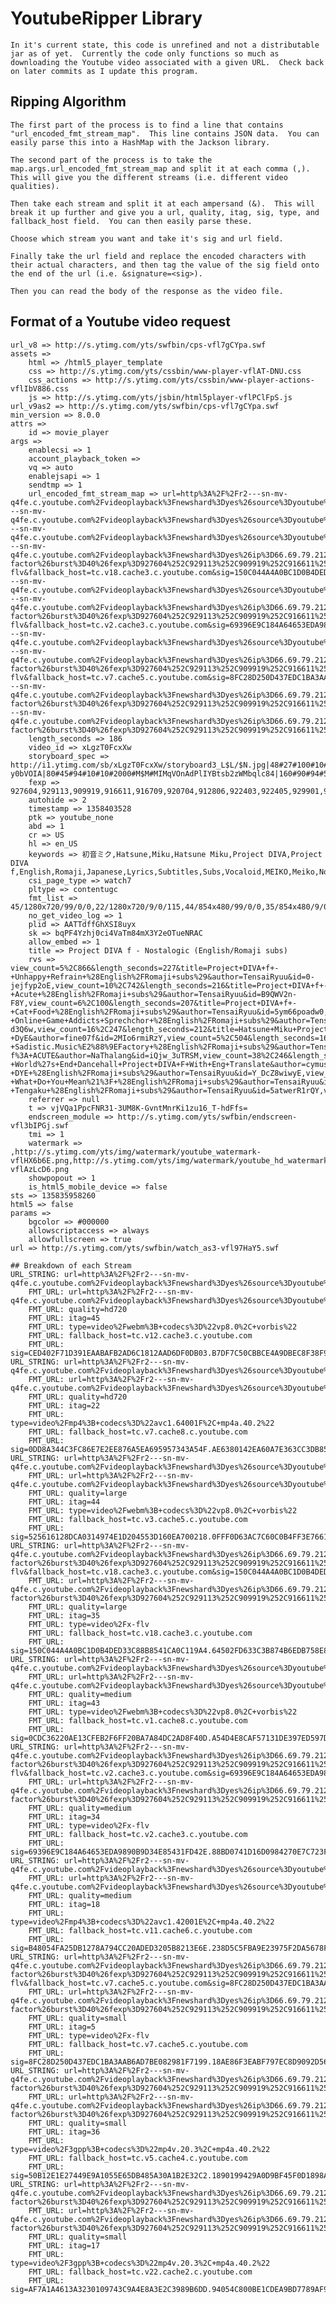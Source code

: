 # YoutubeRipper Library

	In it's current state, this code is unrefined and not a distributable jar as of yet.  Currently the code only functions so much as downloading the Youtube video associated with a given URL.  Check back on later commits as I update this program.


## Ripping Algorithm

	The first part of the process is to find a line that contains "url_encoded_fmt_stream_map".  This line contains JSON data.  You can easily parse this into a HashMap with the Jackson library.

	The second part of the process is to take the map.args.url_encoded_fmt_stream_map and split it at each comma (,).  This will give you the different streams (i.e. different video qualities).

	Then take each stream and split it at each ampersand (&).  This will break it up further and give you a url, quality, itag, sig, type, and fallback_host field.  You can then easily parse these.

	Choose which stream you want and take it's sig and url field.

	Finally take the url field and replace the encoded characters with their actual characters, and then tag the value of the sig field onto the end of the url (i.e. &signature=<sig>).

	Then you can read the body of the response as the video file.

## Format of a Youtube video request

	url_v8 => http://s.ytimg.com/yts/swfbin/cps-vfl7gCYpa.swf
	assets => 
		html => /html5_player_template
		css => http://s.ytimg.com/yts/cssbin/www-player-vflAT-DNU.css
		css_actions => http://s.ytimg.com/yts/cssbin/www-player-actions-vflIbV886.css
		js => http://s.ytimg.com/yts/jsbin/html5player-vflPClFpS.js
	url_v9as2 => http://s.ytimg.com/yts/swfbin/cps-vfl7gCYpa.swf
	min_version => 8.0.0
	attrs => 
		id => movie_player
	args => 
		enablecsi => 1
		account_playback_token => 
		vq => auto
		enablejsapi => 1
		sendtmp => 1
		url_encoded_fmt_stream_map => url=http%3A%2F%2Fr2---sn-mv-q4fe.c.youtube.com%2Fvideoplayback%3Fnewshard%3Dyes%26source%3Dyoutube%26sver%3D3%26expire%3D1358428535%26mv%3Dm%26mt%3D1358403493%26ms%3Dau%26ratebypass%3Dyes%26ipbits%3D8%26itag%3D45%26upn%3DFnjsZA5vtsE%26fexp%3D927604%252C929113%252C909919%252C916611%252C916709%252C920704%252C912806%252C922403%252C922405%252C929901%252C913605%252C925710%252C929104%252C929110%252C929114%252C908493%252C920201%252C913302%252C919009%252C911116%252C910221%252C901451%26cp%3DU0hUTVRNVl9IT0NONF9MR1pGOnlqWllkMl85Y2oz%26sparams%3Dcp%252Cid%252Cip%252Cipbits%252Citag%252Cratebypass%252Csource%252Cupn%252Cexpire%26id%3Dc4b8334f415cc57c%26ip%3D66.69.79.212%26key%3Dyt1&quality=hd720&itag=45&type=video%2Fwebm%3B+codecs%3D%22vp8.0%2C+vorbis%22&fallback_host=tc.v12.cache3.c.youtube.com&sig=CED402F71D391EAABAFB2AD6C1812AAD6DF0DB03.B7DF7C50CBBCE4A9DBEC8F38F9D647FCE0072A5E,url=http%3A%2F%2Fr2---sn-mv-q4fe.c.youtube.com%2Fvideoplayback%3Fnewshard%3Dyes%26source%3Dyoutube%26sver%3D3%26expire%3D1358428535%26mv%3Dm%26mt%3D1358403493%26ms%3Dau%26ratebypass%3Dyes%26ipbits%3D8%26itag%3D22%26upn%3DFnjsZA5vtsE%26fexp%3D927604%252C929113%252C909919%252C916611%252C916709%252C920704%252C912806%252C922403%252C922405%252C929901%252C913605%252C925710%252C929104%252C929110%252C929114%252C908493%252C920201%252C913302%252C919009%252C911116%252C910221%252C901451%26cp%3DU0hUTVRNVl9IT0NONF9MR1pGOnlqWllkMl85Y2oz%26sparams%3Dcp%252Cid%252Cip%252Cipbits%252Citag%252Cratebypass%252Csource%252Cupn%252Cexpire%26id%3Dc4b8334f415cc57c%26ip%3D66.69.79.212%26key%3Dyt1&quality=hd720&itag=22&type=video%2Fmp4%3B+codecs%3D%22avc1.64001F%2C+mp4a.40.2%22&fallback_host=tc.v7.cache8.c.youtube.com&sig=0DD8A344C3FC86E7E2EE876A5EA695957343A54F.AE6380142EA60A7E363CC3DB85491E875F7EFD38,url=http%3A%2F%2Fr2---sn-mv-q4fe.c.youtube.com%2Fvideoplayback%3Fnewshard%3Dyes%26source%3Dyoutube%26sver%3D3%26expire%3D1358428535%26mv%3Dm%26mt%3D1358403493%26ms%3Dau%26ratebypass%3Dyes%26ipbits%3D8%26itag%3D44%26upn%3DFnjsZA5vtsE%26fexp%3D927604%252C929113%252C909919%252C916611%252C916709%252C920704%252C912806%252C922403%252C922405%252C929901%252C913605%252C925710%252C929104%252C929110%252C929114%252C908493%252C920201%252C913302%252C919009%252C911116%252C910221%252C901451%26cp%3DU0hUTVRNVl9IT0NONF9MR1pGOnlqWllkMl85Y2oz%26sparams%3Dcp%252Cid%252Cip%252Cipbits%252Citag%252Cratebypass%252Csource%252Cupn%252Cexpire%26id%3Dc4b8334f415cc57c%26ip%3D66.69.79.212%26key%3Dyt1&quality=large&itag=44&type=video%2Fwebm%3B+codecs%3D%22vp8.0%2C+vorbis%22&fallback_host=tc.v3.cache5.c.youtube.com&sig=525616128DCA0314974E1D204553D160EA700218.0FFF0D63AC7C60C0B4FF3E766167A62FAE3A38A6,url=http%3A%2F%2Fr2---sn-mv-q4fe.c.youtube.com%2Fvideoplayback%3Fnewshard%3Dyes%26ip%3D66.69.79.212%26source%3Dyoutube%26sver%3D3%26expire%3D1358428535%26algorithm%3Dthrottle-factor%26burst%3D40%26fexp%3D927604%252C929113%252C909919%252C916611%252C916709%252C920704%252C912806%252C922403%252C922405%252C929901%252C913605%252C925710%252C929104%252C929110%252C929114%252C908493%252C920201%252C913302%252C919009%252C911116%252C910221%252C901451%26mt%3D1358403493%26ms%3Dau%26factor%3D1.25%26id%3Dc4b8334f415cc57c%26itag%3D35%26cp%3DU0hUTVRNVl9IT0NONF9MR1pGOnlqWllkMl85Y2oz%26mv%3Dm%26sparams%3Dalgorithm%252Cburst%252Ccp%252Cfactor%252Cid%252Cip%252Cipbits%252Citag%252Csource%252Cupn%252Cexpire%26ipbits%3D8%26upn%3DFnjsZA5vtsE%26key%3Dyt1&quality=large&itag=35&type=video%2Fx-flv&fallback_host=tc.v18.cache3.c.youtube.com&sig=150C044A4A0BC1D0B4DED33C88B8541CA0C119A4.64502FD633C3B874B6EDB758E81FB1881877B346,url=http%3A%2F%2Fr2---sn-mv-q4fe.c.youtube.com%2Fvideoplayback%3Fnewshard%3Dyes%26source%3Dyoutube%26sver%3D3%26expire%3D1358428535%26mv%3Dm%26mt%3D1358403493%26ms%3Dau%26ratebypass%3Dyes%26ipbits%3D8%26itag%3D43%26upn%3DFnjsZA5vtsE%26fexp%3D927604%252C929113%252C909919%252C916611%252C916709%252C920704%252C912806%252C922403%252C922405%252C929901%252C913605%252C925710%252C929104%252C929110%252C929114%252C908493%252C920201%252C913302%252C919009%252C911116%252C910221%252C901451%26cp%3DU0hUTVRNVl9IT0NONF9MR1pGOnlqWllkMl85Y2oz%26sparams%3Dcp%252Cid%252Cip%252Cipbits%252Citag%252Cratebypass%252Csource%252Cupn%252Cexpire%26id%3Dc4b8334f415cc57c%26ip%3D66.69.79.212%26key%3Dyt1&quality=medium&itag=43&type=video%2Fwebm%3B+codecs%3D%22vp8.0%2C+vorbis%22&fallback_host=tc.v1.cache8.c.youtube.com&sig=0CDC36220AE13CFEB2F6FF20BA7A84DC2AD8F40D.A54D4E8CAF57131DE397ED597D5B658E08A2B248,url=http%3A%2F%2Fr2---sn-mv-q4fe.c.youtube.com%2Fvideoplayback%3Fnewshard%3Dyes%26ip%3D66.69.79.212%26source%3Dyoutube%26sver%3D3%26expire%3D1358428535%26algorithm%3Dthrottle-factor%26burst%3D40%26fexp%3D927604%252C929113%252C909919%252C916611%252C916709%252C920704%252C912806%252C922403%252C922405%252C929901%252C913605%252C925710%252C929104%252C929110%252C929114%252C908493%252C920201%252C913302%252C919009%252C911116%252C910221%252C901451%26mt%3D1358403493%26ms%3Dau%26factor%3D1.25%26id%3Dc4b8334f415cc57c%26itag%3D34%26cp%3DU0hUTVRNVl9IT0NONF9MR1pGOnlqWllkMl85Y2oz%26mv%3Dm%26sparams%3Dalgorithm%252Cburst%252Ccp%252Cfactor%252Cid%252Cip%252Cipbits%252Citag%252Csource%252Cupn%252Cexpire%26ipbits%3D8%26upn%3DFnjsZA5vtsE%26key%3Dyt1&quality=medium&itag=34&type=video%2Fx-flv&fallback_host=tc.v2.cache3.c.youtube.com&sig=69396E9C184A64653EDA9890B9D34E85431FD42E.88BD0741D16D0984270E7C723F05EEC7C41AE39D,url=http%3A%2F%2Fr2---sn-mv-q4fe.c.youtube.com%2Fvideoplayback%3Fnewshard%3Dyes%26source%3Dyoutube%26sver%3D3%26expire%3D1358428535%26mv%3Dm%26mt%3D1358403493%26ms%3Dau%26ratebypass%3Dyes%26ipbits%3D8%26itag%3D18%26upn%3DFnjsZA5vtsE%26fexp%3D927604%252C929113%252C909919%252C916611%252C916709%252C920704%252C912806%252C922403%252C922405%252C929901%252C913605%252C925710%252C929104%252C929110%252C929114%252C908493%252C920201%252C913302%252C919009%252C911116%252C910221%252C901451%26cp%3DU0hUTVRNVl9IT0NONF9MR1pGOnlqWllkMl85Y2oz%26sparams%3Dcp%252Cid%252Cip%252Cipbits%252Citag%252Cratebypass%252Csource%252Cupn%252Cexpire%26id%3Dc4b8334f415cc57c%26ip%3D66.69.79.212%26key%3Dyt1&quality=medium&itag=18&type=video%2Fmp4%3B+codecs%3D%22avc1.42001E%2C+mp4a.40.2%22&fallback_host=tc.v11.cache6.c.youtube.com&sig=B48054FA25DB1278A794CC20ADED3205B8213E6E.238D5C5FBA9E23975F2DA5678F67500DF0161C51,url=http%3A%2F%2Fr2---sn-mv-q4fe.c.youtube.com%2Fvideoplayback%3Fnewshard%3Dyes%26ip%3D66.69.79.212%26source%3Dyoutube%26sver%3D3%26expire%3D1358428535%26algorithm%3Dthrottle-factor%26burst%3D40%26fexp%3D927604%252C929113%252C909919%252C916611%252C916709%252C920704%252C912806%252C922403%252C922405%252C929901%252C913605%252C925710%252C929104%252C929110%252C929114%252C908493%252C920201%252C913302%252C919009%252C911116%252C910221%252C901451%26mt%3D1358403493%26ms%3Dau%26factor%3D1.25%26id%3Dc4b8334f415cc57c%26itag%3D5%26cp%3DU0hUTVRNVl9IT0NONF9MR1pGOnlqWllkMl85Y2oz%26mv%3Dm%26sparams%3Dalgorithm%252Cburst%252Ccp%252Cfactor%252Cid%252Cip%252Cipbits%252Citag%252Csource%252Cupn%252Cexpire%26ipbits%3D8%26upn%3DFnjsZA5vtsE%26key%3Dyt1&quality=small&itag=5&type=video%2Fx-flv&fallback_host=tc.v7.cache5.c.youtube.com&sig=8FC28D250D437EDC1BA3AAB6AD7BE082981F7199.18AE86F3EABF797EC8D9092D564E331CBC14BBB2,url=http%3A%2F%2Fr2---sn-mv-q4fe.c.youtube.com%2Fvideoplayback%3Fnewshard%3Dyes%26ip%3D66.69.79.212%26source%3Dyoutube%26sver%3D3%26expire%3D1358428535%26algorithm%3Dthrottle-factor%26burst%3D40%26fexp%3D927604%252C929113%252C909919%252C916611%252C916709%252C920704%252C912806%252C922403%252C922405%252C929901%252C913605%252C925710%252C929104%252C929110%252C929114%252C908493%252C920201%252C913302%252C919009%252C911116%252C910221%252C901451%26mt%3D1358403493%26ms%3Dau%26factor%3D1.25%26id%3Dc4b8334f415cc57c%26itag%3D36%26cp%3DU0hUTVRNVl9IT0NONF9MR1pGOnlqWllkMl85Y2oz%26mv%3Dm%26sparams%3Dalgorithm%252Cburst%252Ccp%252Cfactor%252Cid%252Cip%252Cipbits%252Citag%252Csource%252Cupn%252Cexpire%26ipbits%3D8%26upn%3DFnjsZA5vtsE%26key%3Dyt1&quality=small&itag=36&type=video%2F3gpp%3B+codecs%3D%22mp4v.20.3%2C+mp4a.40.2%22&fallback_host=tc.v5.cache4.c.youtube.com&sig=50B12E1E27449E9A1055E65DB485A30A1B2E32C2.1890199429A0D9BF45F0D1898A066D6FC58DA9E7,url=http%3A%2F%2Fr2---sn-mv-q4fe.c.youtube.com%2Fvideoplayback%3Fnewshard%3Dyes%26ip%3D66.69.79.212%26source%3Dyoutube%26sver%3D3%26expire%3D1358428535%26algorithm%3Dthrottle-factor%26burst%3D40%26fexp%3D927604%252C929113%252C909919%252C916611%252C916709%252C920704%252C912806%252C922403%252C922405%252C929901%252C913605%252C925710%252C929104%252C929110%252C929114%252C908493%252C920201%252C913302%252C919009%252C911116%252C910221%252C901451%26mt%3D1358403493%26ms%3Dau%26factor%3D1.25%26id%3Dc4b8334f415cc57c%26itag%3D17%26cp%3DU0hUTVRNVl9IT0NONF9MR1pGOnlqWllkMl85Y2oz%26mv%3Dm%26sparams%3Dalgorithm%252Cburst%252Ccp%252Cfactor%252Cid%252Cip%252Cipbits%252Citag%252Csource%252Cupn%252Cexpire%26ipbits%3D8%26upn%3DFnjsZA5vtsE%26key%3Dyt1&quality=small&itag=17&type=video%2F3gpp%3B+codecs%3D%22mp4v.20.3%2C+mp4a.40.2%22&fallback_host=tc.v22.cache2.c.youtube.com&sig=AF7A1A4613A3230109743C9A4E8A3E2C3989B6DD.94054C800BE1CDEA9BD7789AF984B3F35B44DD02
		length_seconds => 186
		video_id => xLgzT0FcxXw
		storyboard_spec => http://i1.ytimg.com/sb/xLgzT0FcxXw/storyboard3_L$L/$N.jpg|48#27#100#10#10#0#default#q42thN7Lh6r4vUg2XV8-y0bVOIA|80#45#94#10#10#2000#M$M#MIMqVOnAdPlIYBtsb2zWMbqlc84|160#90#94#5#5#2000#M$M#DRp2pgIthxTrJmoK3h3eZHNEeOQ
		fexp => 927604,929113,909919,916611,916709,920704,912806,922403,922405,929901,913605,925710,929104,929110,929114,908493,920201,913302,919009,911116,910221,901451
		autohide => 2
		timestamp => 1358403528
		ptk => youtube_none
		abd => 1
		cr => US
		hl => en_US
		keywords => 初音ミク,Hatsune,Miku,Hatsune Miku,Project DIVA,Project DIVA f,English,Romaji,Japanese,Lyrics,Subtitles,Subs,Vocaloid,MEIKO,Meiko,Nostalogic,yuukiss
		csi_page_type => watch7
		pltype => contentugc
		fmt_list => 45/1280x720/99/0/0,22/1280x720/9/0/115,44/854x480/99/0/0,35/854x480/9/0/115,43/640x360/99/0/0,34/640x360/9/0/115,18/640x360/9/0/115,5/320x240/7/0/0,36/320x240/99/0/0,17/176x144/99/0/0
		no_get_video_log => 1
		plid => AATTdffGhXSI8uyx
		sk => bqPF4Yzhj0ci4VaTm84mX3Y2eOTueNRAC
		allow_embed => 1
		title => Project DIVA f - Nostalogic (English/Romaji subs)
		rvs => view_count=5%2C866&length_seconds=227&title=Project+DIVA+f+-+Unhappy+Refrain+%28English%2FRomaji+subs%29&author=TensaiRyuu&id=0-jejfyp2oE,view_count=10%2C742&length_seconds=216&title=Project+DIVA+f+-+Acute+%28English%2FRomaji+subs%29&author=TensaiRyuu&id=B9QWV2n-F8Y,view_count=6%2C100&length_seconds=207&title=Project+DIVA+f+-+Cat+Food+%28English%2FRomaji+subs%29&author=TensaiRyuu&id=5ym66poadw0,view_count=7%2C468&length_seconds=202&title=Project+DIVA+f+-+Online+Game+Addicts+Sprechchor+%28English%2FRomaji+subs%29&author=TensaiRyuu&id=1t3Mx-d3Q6w,view_count=16%2C247&length_seconds=212&title=Hatsune+Miku+Project+Diva+F+-+DyE&author=fine07f&id=2MIo6rmiRzY,view_count=5%2C504&length_seconds=162&title=Project+DIVA+f+-+Sadistic.Music%E2%88%9EFactory+%28English%2FRomaji+subs%29&author=TensaiRyuu&id=wMYiC6FT6YQ,view_count=28%2C798&length_seconds=217&title=Project+Diva+-f%3A+ACUTE&author=NaThalang&id=iQjw_3uTRSM,view_count=38%2C246&length_seconds=212&title=Hatsune+Miku+%26+Megurine+Luka+-+World%27s+End+Dancehall+Project+DIVA+F+With+Eng+Translate&author=cymusic0102&id=kDD6Vbw9llI,view_count=2%2C000&length_seconds=212&title=Project+DIVA+f+-+DYE+%28English%2FRomaji+subs%29&author=TensaiRyuu&id=Y_DcZ8wiwyE,view_count=2%2C320&length_seconds=186&title=Project+DIVA+f+-+What+Do+You+Mean%21%3F+%28English%2FRomaji+subs%29&author=TensaiRyuu&id=obAiDec2m3k,view_count=3%2C937&length_seconds=217&title=Project+DIVA+f+-+Tengaku+%28English%2FRomaji+subs%29&author=TensaiRyuu&id=5atwerR1rQY,view_count=7%2C198&length_seconds=186&title=%E3%80%90PS+VITA%E3%80%91+%E5%88%9D%E9%9F%B3%E3%83%9F%E3%82%AF++Project+DIVA++%EF%BD%86+++Nostalogic&author=youngpeop007&id=g26haabqlJ4
		referrer => null
		t => vjVQa1PpcFNR31-3UM8K-GvntMnrKi1zu16_T-hdFfs=
		endscreen_module => http://s.ytimg.com/yts/swfbin/endscreen-vfl3bIPGj.swf
		tmi => 1
		watermark => ,http://s.ytimg.com/yts/img/watermark/youtube_watermark-vflHX6b6E.png,http://s.ytimg.com/yts/img/watermark/youtube_hd_watermark-vflAzLcD6.png
		showpopout => 1
		is_html5_mobile_device => false
	sts => 135835958260
	html5 => false
	params => 
		bgcolor => #000000
		allowscriptaccess => always
		allowfullscreen => true
	url => http://s.ytimg.com/yts/swfbin/watch_as3-vfl97HaY5.swf

	## Breakdown of each Stream
	URL_STRING: url=http%3A%2F%2Fr2---sn-mv-q4fe.c.youtube.com%2Fvideoplayback%3Fnewshard%3Dyes%26source%3Dyoutube%26sver%3D3%26expire%3D1358428535%26mv%3Dm%26mt%3D1358403493%26ms%3Dau%26ratebypass%3Dyes%26ipbits%3D8%26itag%3D45%26upn%3DFnjsZA5vtsE%26fexp%3D927604%252C929113%252C909919%252C916611%252C916709%252C920704%252C912806%252C922403%252C922405%252C929901%252C913605%252C925710%252C929104%252C929110%252C929114%252C908493%252C920201%252C913302%252C919009%252C911116%252C910221%252C901451%26cp%3DU0hUTVRNVl9IT0NONF9MR1pGOnlqWllkMl85Y2oz%26sparams%3Dcp%252Cid%252Cip%252Cipbits%252Citag%252Cratebypass%252Csource%252Cupn%252Cexpire%26id%3Dc4b8334f415cc57c%26ip%3D66.69.79.212%26key%3Dyt1&quality=hd720&itag=45&type=video%2Fwebm%3B+codecs%3D%22vp8.0%2C+vorbis%22&fallback_host=tc.v12.cache3.c.youtube.com&sig=CED402F71D391EAABAFB2AD6C1812AAD6DF0DB03.B7DF7C50CBBCE4A9DBEC8F38F9D647FCE0072A5E
		FMT_URL: url=http%3A%2F%2Fr2---sn-mv-q4fe.c.youtube.com%2Fvideoplayback%3Fnewshard%3Dyes%26source%3Dyoutube%26sver%3D3%26expire%3D1358428535%26mv%3Dm%26mt%3D1358403493%26ms%3Dau%26ratebypass%3Dyes%26ipbits%3D8%26itag%3D45%26upn%3DFnjsZA5vtsE%26fexp%3D927604%252C929113%252C909919%252C916611%252C916709%252C920704%252C912806%252C922403%252C922405%252C929901%252C913605%252C925710%252C929104%252C929110%252C929114%252C908493%252C920201%252C913302%252C919009%252C911116%252C910221%252C901451%26cp%3DU0hUTVRNVl9IT0NONF9MR1pGOnlqWllkMl85Y2oz%26sparams%3Dcp%252Cid%252Cip%252Cipbits%252Citag%252Cratebypass%252Csource%252Cupn%252Cexpire%26id%3Dc4b8334f415cc57c%26ip%3D66.69.79.212%26key%3Dyt1
		FMT_URL: quality=hd720
		FMT_URL: itag=45
		FMT_URL: type=video%2Fwebm%3B+codecs%3D%22vp8.0%2C+vorbis%22
		FMT_URL: fallback_host=tc.v12.cache3.c.youtube.com
		FMT_URL: sig=CED402F71D391EAABAFB2AD6C1812AAD6DF0DB03.B7DF7C50CBBCE4A9DBEC8F38F9D647FCE0072A5E
	URL_STRING: url=http%3A%2F%2Fr2---sn-mv-q4fe.c.youtube.com%2Fvideoplayback%3Fnewshard%3Dyes%26source%3Dyoutube%26sver%3D3%26expire%3D1358428535%26mv%3Dm%26mt%3D1358403493%26ms%3Dau%26ratebypass%3Dyes%26ipbits%3D8%26itag%3D22%26upn%3DFnjsZA5vtsE%26fexp%3D927604%252C929113%252C909919%252C916611%252C916709%252C920704%252C912806%252C922403%252C922405%252C929901%252C913605%252C925710%252C929104%252C929110%252C929114%252C908493%252C920201%252C913302%252C919009%252C911116%252C910221%252C901451%26cp%3DU0hUTVRNVl9IT0NONF9MR1pGOnlqWllkMl85Y2oz%26sparams%3Dcp%252Cid%252Cip%252Cipbits%252Citag%252Cratebypass%252Csource%252Cupn%252Cexpire%26id%3Dc4b8334f415cc57c%26ip%3D66.69.79.212%26key%3Dyt1&quality=hd720&itag=22&type=video%2Fmp4%3B+codecs%3D%22avc1.64001F%2C+mp4a.40.2%22&fallback_host=tc.v7.cache8.c.youtube.com&sig=0DD8A344C3FC86E7E2EE876A5EA695957343A54F.AE6380142EA60A7E363CC3DB85491E875F7EFD38
		FMT_URL: url=http%3A%2F%2Fr2---sn-mv-q4fe.c.youtube.com%2Fvideoplayback%3Fnewshard%3Dyes%26source%3Dyoutube%26sver%3D3%26expire%3D1358428535%26mv%3Dm%26mt%3D1358403493%26ms%3Dau%26ratebypass%3Dyes%26ipbits%3D8%26itag%3D22%26upn%3DFnjsZA5vtsE%26fexp%3D927604%252C929113%252C909919%252C916611%252C916709%252C920704%252C912806%252C922403%252C922405%252C929901%252C913605%252C925710%252C929104%252C929110%252C929114%252C908493%252C920201%252C913302%252C919009%252C911116%252C910221%252C901451%26cp%3DU0hUTVRNVl9IT0NONF9MR1pGOnlqWllkMl85Y2oz%26sparams%3Dcp%252Cid%252Cip%252Cipbits%252Citag%252Cratebypass%252Csource%252Cupn%252Cexpire%26id%3Dc4b8334f415cc57c%26ip%3D66.69.79.212%26key%3Dyt1
		FMT_URL: quality=hd720
		FMT_URL: itag=22
		FMT_URL: type=video%2Fmp4%3B+codecs%3D%22avc1.64001F%2C+mp4a.40.2%22
		FMT_URL: fallback_host=tc.v7.cache8.c.youtube.com
		FMT_URL: sig=0DD8A344C3FC86E7E2EE876A5EA695957343A54F.AE6380142EA60A7E363CC3DB85491E875F7EFD38
	URL_STRING: url=http%3A%2F%2Fr2---sn-mv-q4fe.c.youtube.com%2Fvideoplayback%3Fnewshard%3Dyes%26source%3Dyoutube%26sver%3D3%26expire%3D1358428535%26mv%3Dm%26mt%3D1358403493%26ms%3Dau%26ratebypass%3Dyes%26ipbits%3D8%26itag%3D44%26upn%3DFnjsZA5vtsE%26fexp%3D927604%252C929113%252C909919%252C916611%252C916709%252C920704%252C912806%252C922403%252C922405%252C929901%252C913605%252C925710%252C929104%252C929110%252C929114%252C908493%252C920201%252C913302%252C919009%252C911116%252C910221%252C901451%26cp%3DU0hUTVRNVl9IT0NONF9MR1pGOnlqWllkMl85Y2oz%26sparams%3Dcp%252Cid%252Cip%252Cipbits%252Citag%252Cratebypass%252Csource%252Cupn%252Cexpire%26id%3Dc4b8334f415cc57c%26ip%3D66.69.79.212%26key%3Dyt1&quality=large&itag=44&type=video%2Fwebm%3B+codecs%3D%22vp8.0%2C+vorbis%22&fallback_host=tc.v3.cache5.c.youtube.com&sig=525616128DCA0314974E1D204553D160EA700218.0FFF0D63AC7C60C0B4FF3E766167A62FAE3A38A6
		FMT_URL: url=http%3A%2F%2Fr2---sn-mv-q4fe.c.youtube.com%2Fvideoplayback%3Fnewshard%3Dyes%26source%3Dyoutube%26sver%3D3%26expire%3D1358428535%26mv%3Dm%26mt%3D1358403493%26ms%3Dau%26ratebypass%3Dyes%26ipbits%3D8%26itag%3D44%26upn%3DFnjsZA5vtsE%26fexp%3D927604%252C929113%252C909919%252C916611%252C916709%252C920704%252C912806%252C922403%252C922405%252C929901%252C913605%252C925710%252C929104%252C929110%252C929114%252C908493%252C920201%252C913302%252C919009%252C911116%252C910221%252C901451%26cp%3DU0hUTVRNVl9IT0NONF9MR1pGOnlqWllkMl85Y2oz%26sparams%3Dcp%252Cid%252Cip%252Cipbits%252Citag%252Cratebypass%252Csource%252Cupn%252Cexpire%26id%3Dc4b8334f415cc57c%26ip%3D66.69.79.212%26key%3Dyt1
		FMT_URL: quality=large
		FMT_URL: itag=44
		FMT_URL: type=video%2Fwebm%3B+codecs%3D%22vp8.0%2C+vorbis%22
		FMT_URL: fallback_host=tc.v3.cache5.c.youtube.com
		FMT_URL: sig=525616128DCA0314974E1D204553D160EA700218.0FFF0D63AC7C60C0B4FF3E766167A62FAE3A38A6
	URL_STRING: url=http%3A%2F%2Fr2---sn-mv-q4fe.c.youtube.com%2Fvideoplayback%3Fnewshard%3Dyes%26ip%3D66.69.79.212%26source%3Dyoutube%26sver%3D3%26expire%3D1358428535%26algorithm%3Dthrottle-factor%26burst%3D40%26fexp%3D927604%252C929113%252C909919%252C916611%252C916709%252C920704%252C912806%252C922403%252C922405%252C929901%252C913605%252C925710%252C929104%252C929110%252C929114%252C908493%252C920201%252C913302%252C919009%252C911116%252C910221%252C901451%26mt%3D1358403493%26ms%3Dau%26factor%3D1.25%26id%3Dc4b8334f415cc57c%26itag%3D35%26cp%3DU0hUTVRNVl9IT0NONF9MR1pGOnlqWllkMl85Y2oz%26mv%3Dm%26sparams%3Dalgorithm%252Cburst%252Ccp%252Cfactor%252Cid%252Cip%252Cipbits%252Citag%252Csource%252Cupn%252Cexpire%26ipbits%3D8%26upn%3DFnjsZA5vtsE%26key%3Dyt1&quality=large&itag=35&type=video%2Fx-flv&fallback_host=tc.v18.cache3.c.youtube.com&sig=150C044A4A0BC1D0B4DED33C88B8541CA0C119A4.64502FD633C3B874B6EDB758E81FB1881877B346
		FMT_URL: url=http%3A%2F%2Fr2---sn-mv-q4fe.c.youtube.com%2Fvideoplayback%3Fnewshard%3Dyes%26ip%3D66.69.79.212%26source%3Dyoutube%26sver%3D3%26expire%3D1358428535%26algorithm%3Dthrottle-factor%26burst%3D40%26fexp%3D927604%252C929113%252C909919%252C916611%252C916709%252C920704%252C912806%252C922403%252C922405%252C929901%252C913605%252C925710%252C929104%252C929110%252C929114%252C908493%252C920201%252C913302%252C919009%252C911116%252C910221%252C901451%26mt%3D1358403493%26ms%3Dau%26factor%3D1.25%26id%3Dc4b8334f415cc57c%26itag%3D35%26cp%3DU0hUTVRNVl9IT0NONF9MR1pGOnlqWllkMl85Y2oz%26mv%3Dm%26sparams%3Dalgorithm%252Cburst%252Ccp%252Cfactor%252Cid%252Cip%252Cipbits%252Citag%252Csource%252Cupn%252Cexpire%26ipbits%3D8%26upn%3DFnjsZA5vtsE%26key%3Dyt1
		FMT_URL: quality=large
		FMT_URL: itag=35
		FMT_URL: type=video%2Fx-flv
		FMT_URL: fallback_host=tc.v18.cache3.c.youtube.com
		FMT_URL: sig=150C044A4A0BC1D0B4DED33C88B8541CA0C119A4.64502FD633C3B874B6EDB758E81FB1881877B346
	URL_STRING: url=http%3A%2F%2Fr2---sn-mv-q4fe.c.youtube.com%2Fvideoplayback%3Fnewshard%3Dyes%26source%3Dyoutube%26sver%3D3%26expire%3D1358428535%26mv%3Dm%26mt%3D1358403493%26ms%3Dau%26ratebypass%3Dyes%26ipbits%3D8%26itag%3D43%26upn%3DFnjsZA5vtsE%26fexp%3D927604%252C929113%252C909919%252C916611%252C916709%252C920704%252C912806%252C922403%252C922405%252C929901%252C913605%252C925710%252C929104%252C929110%252C929114%252C908493%252C920201%252C913302%252C919009%252C911116%252C910221%252C901451%26cp%3DU0hUTVRNVl9IT0NONF9MR1pGOnlqWllkMl85Y2oz%26sparams%3Dcp%252Cid%252Cip%252Cipbits%252Citag%252Cratebypass%252Csource%252Cupn%252Cexpire%26id%3Dc4b8334f415cc57c%26ip%3D66.69.79.212%26key%3Dyt1&quality=medium&itag=43&type=video%2Fwebm%3B+codecs%3D%22vp8.0%2C+vorbis%22&fallback_host=tc.v1.cache8.c.youtube.com&sig=0CDC36220AE13CFEB2F6FF20BA7A84DC2AD8F40D.A54D4E8CAF57131DE397ED597D5B658E08A2B248
		FMT_URL: url=http%3A%2F%2Fr2---sn-mv-q4fe.c.youtube.com%2Fvideoplayback%3Fnewshard%3Dyes%26source%3Dyoutube%26sver%3D3%26expire%3D1358428535%26mv%3Dm%26mt%3D1358403493%26ms%3Dau%26ratebypass%3Dyes%26ipbits%3D8%26itag%3D43%26upn%3DFnjsZA5vtsE%26fexp%3D927604%252C929113%252C909919%252C916611%252C916709%252C920704%252C912806%252C922403%252C922405%252C929901%252C913605%252C925710%252C929104%252C929110%252C929114%252C908493%252C920201%252C913302%252C919009%252C911116%252C910221%252C901451%26cp%3DU0hUTVRNVl9IT0NONF9MR1pGOnlqWllkMl85Y2oz%26sparams%3Dcp%252Cid%252Cip%252Cipbits%252Citag%252Cratebypass%252Csource%252Cupn%252Cexpire%26id%3Dc4b8334f415cc57c%26ip%3D66.69.79.212%26key%3Dyt1
		FMT_URL: quality=medium
		FMT_URL: itag=43
		FMT_URL: type=video%2Fwebm%3B+codecs%3D%22vp8.0%2C+vorbis%22
		FMT_URL: fallback_host=tc.v1.cache8.c.youtube.com
		FMT_URL: sig=0CDC36220AE13CFEB2F6FF20BA7A84DC2AD8F40D.A54D4E8CAF57131DE397ED597D5B658E08A2B248
	URL_STRING: url=http%3A%2F%2Fr2---sn-mv-q4fe.c.youtube.com%2Fvideoplayback%3Fnewshard%3Dyes%26ip%3D66.69.79.212%26source%3Dyoutube%26sver%3D3%26expire%3D1358428535%26algorithm%3Dthrottle-factor%26burst%3D40%26fexp%3D927604%252C929113%252C909919%252C916611%252C916709%252C920704%252C912806%252C922403%252C922405%252C929901%252C913605%252C925710%252C929104%252C929110%252C929114%252C908493%252C920201%252C913302%252C919009%252C911116%252C910221%252C901451%26mt%3D1358403493%26ms%3Dau%26factor%3D1.25%26id%3Dc4b8334f415cc57c%26itag%3D34%26cp%3DU0hUTVRNVl9IT0NONF9MR1pGOnlqWllkMl85Y2oz%26mv%3Dm%26sparams%3Dalgorithm%252Cburst%252Ccp%252Cfactor%252Cid%252Cip%252Cipbits%252Citag%252Csource%252Cupn%252Cexpire%26ipbits%3D8%26upn%3DFnjsZA5vtsE%26key%3Dyt1&quality=medium&itag=34&type=video%2Fx-flv&fallback_host=tc.v2.cache3.c.youtube.com&sig=69396E9C184A64653EDA9890B9D34E85431FD42E.88BD0741D16D0984270E7C723F05EEC7C41AE39D
		FMT_URL: url=http%3A%2F%2Fr2---sn-mv-q4fe.c.youtube.com%2Fvideoplayback%3Fnewshard%3Dyes%26ip%3D66.69.79.212%26source%3Dyoutube%26sver%3D3%26expire%3D1358428535%26algorithm%3Dthrottle-factor%26burst%3D40%26fexp%3D927604%252C929113%252C909919%252C916611%252C916709%252C920704%252C912806%252C922403%252C922405%252C929901%252C913605%252C925710%252C929104%252C929110%252C929114%252C908493%252C920201%252C913302%252C919009%252C911116%252C910221%252C901451%26mt%3D1358403493%26ms%3Dau%26factor%3D1.25%26id%3Dc4b8334f415cc57c%26itag%3D34%26cp%3DU0hUTVRNVl9IT0NONF9MR1pGOnlqWllkMl85Y2oz%26mv%3Dm%26sparams%3Dalgorithm%252Cburst%252Ccp%252Cfactor%252Cid%252Cip%252Cipbits%252Citag%252Csource%252Cupn%252Cexpire%26ipbits%3D8%26upn%3DFnjsZA5vtsE%26key%3Dyt1
		FMT_URL: quality=medium
		FMT_URL: itag=34
		FMT_URL: type=video%2Fx-flv
		FMT_URL: fallback_host=tc.v2.cache3.c.youtube.com
		FMT_URL: sig=69396E9C184A64653EDA9890B9D34E85431FD42E.88BD0741D16D0984270E7C723F05EEC7C41AE39D
	URL_STRING: url=http%3A%2F%2Fr2---sn-mv-q4fe.c.youtube.com%2Fvideoplayback%3Fnewshard%3Dyes%26source%3Dyoutube%26sver%3D3%26expire%3D1358428535%26mv%3Dm%26mt%3D1358403493%26ms%3Dau%26ratebypass%3Dyes%26ipbits%3D8%26itag%3D18%26upn%3DFnjsZA5vtsE%26fexp%3D927604%252C929113%252C909919%252C916611%252C916709%252C920704%252C912806%252C922403%252C922405%252C929901%252C913605%252C925710%252C929104%252C929110%252C929114%252C908493%252C920201%252C913302%252C919009%252C911116%252C910221%252C901451%26cp%3DU0hUTVRNVl9IT0NONF9MR1pGOnlqWllkMl85Y2oz%26sparams%3Dcp%252Cid%252Cip%252Cipbits%252Citag%252Cratebypass%252Csource%252Cupn%252Cexpire%26id%3Dc4b8334f415cc57c%26ip%3D66.69.79.212%26key%3Dyt1&quality=medium&itag=18&type=video%2Fmp4%3B+codecs%3D%22avc1.42001E%2C+mp4a.40.2%22&fallback_host=tc.v11.cache6.c.youtube.com&sig=B48054FA25DB1278A794CC20ADED3205B8213E6E.238D5C5FBA9E23975F2DA5678F67500DF0161C51
		FMT_URL: url=http%3A%2F%2Fr2---sn-mv-q4fe.c.youtube.com%2Fvideoplayback%3Fnewshard%3Dyes%26source%3Dyoutube%26sver%3D3%26expire%3D1358428535%26mv%3Dm%26mt%3D1358403493%26ms%3Dau%26ratebypass%3Dyes%26ipbits%3D8%26itag%3D18%26upn%3DFnjsZA5vtsE%26fexp%3D927604%252C929113%252C909919%252C916611%252C916709%252C920704%252C912806%252C922403%252C922405%252C929901%252C913605%252C925710%252C929104%252C929110%252C929114%252C908493%252C920201%252C913302%252C919009%252C911116%252C910221%252C901451%26cp%3DU0hUTVRNVl9IT0NONF9MR1pGOnlqWllkMl85Y2oz%26sparams%3Dcp%252Cid%252Cip%252Cipbits%252Citag%252Cratebypass%252Csource%252Cupn%252Cexpire%26id%3Dc4b8334f415cc57c%26ip%3D66.69.79.212%26key%3Dyt1
		FMT_URL: quality=medium
		FMT_URL: itag=18
		FMT_URL: type=video%2Fmp4%3B+codecs%3D%22avc1.42001E%2C+mp4a.40.2%22
		FMT_URL: fallback_host=tc.v11.cache6.c.youtube.com
		FMT_URL: sig=B48054FA25DB1278A794CC20ADED3205B8213E6E.238D5C5FBA9E23975F2DA5678F67500DF0161C51
	URL_STRING: url=http%3A%2F%2Fr2---sn-mv-q4fe.c.youtube.com%2Fvideoplayback%3Fnewshard%3Dyes%26ip%3D66.69.79.212%26source%3Dyoutube%26sver%3D3%26expire%3D1358428535%26algorithm%3Dthrottle-factor%26burst%3D40%26fexp%3D927604%252C929113%252C909919%252C916611%252C916709%252C920704%252C912806%252C922403%252C922405%252C929901%252C913605%252C925710%252C929104%252C929110%252C929114%252C908493%252C920201%252C913302%252C919009%252C911116%252C910221%252C901451%26mt%3D1358403493%26ms%3Dau%26factor%3D1.25%26id%3Dc4b8334f415cc57c%26itag%3D5%26cp%3DU0hUTVRNVl9IT0NONF9MR1pGOnlqWllkMl85Y2oz%26mv%3Dm%26sparams%3Dalgorithm%252Cburst%252Ccp%252Cfactor%252Cid%252Cip%252Cipbits%252Citag%252Csource%252Cupn%252Cexpire%26ipbits%3D8%26upn%3DFnjsZA5vtsE%26key%3Dyt1&quality=small&itag=5&type=video%2Fx-flv&fallback_host=tc.v7.cache5.c.youtube.com&sig=8FC28D250D437EDC1BA3AAB6AD7BE082981F7199.18AE86F3EABF797EC8D9092D564E331CBC14BBB2
		FMT_URL: url=http%3A%2F%2Fr2---sn-mv-q4fe.c.youtube.com%2Fvideoplayback%3Fnewshard%3Dyes%26ip%3D66.69.79.212%26source%3Dyoutube%26sver%3D3%26expire%3D1358428535%26algorithm%3Dthrottle-factor%26burst%3D40%26fexp%3D927604%252C929113%252C909919%252C916611%252C916709%252C920704%252C912806%252C922403%252C922405%252C929901%252C913605%252C925710%252C929104%252C929110%252C929114%252C908493%252C920201%252C913302%252C919009%252C911116%252C910221%252C901451%26mt%3D1358403493%26ms%3Dau%26factor%3D1.25%26id%3Dc4b8334f415cc57c%26itag%3D5%26cp%3DU0hUTVRNVl9IT0NONF9MR1pGOnlqWllkMl85Y2oz%26mv%3Dm%26sparams%3Dalgorithm%252Cburst%252Ccp%252Cfactor%252Cid%252Cip%252Cipbits%252Citag%252Csource%252Cupn%252Cexpire%26ipbits%3D8%26upn%3DFnjsZA5vtsE%26key%3Dyt1
		FMT_URL: quality=small
		FMT_URL: itag=5
		FMT_URL: type=video%2Fx-flv
		FMT_URL: fallback_host=tc.v7.cache5.c.youtube.com
		FMT_URL: sig=8FC28D250D437EDC1BA3AAB6AD7BE082981F7199.18AE86F3EABF797EC8D9092D564E331CBC14BBB2
	URL_STRING: url=http%3A%2F%2Fr2---sn-mv-q4fe.c.youtube.com%2Fvideoplayback%3Fnewshard%3Dyes%26ip%3D66.69.79.212%26source%3Dyoutube%26sver%3D3%26expire%3D1358428535%26algorithm%3Dthrottle-factor%26burst%3D40%26fexp%3D927604%252C929113%252C909919%252C916611%252C916709%252C920704%252C912806%252C922403%252C922405%252C929901%252C913605%252C925710%252C929104%252C929110%252C929114%252C908493%252C920201%252C913302%252C919009%252C911116%252C910221%252C901451%26mt%3D1358403493%26ms%3Dau%26factor%3D1.25%26id%3Dc4b8334f415cc57c%26itag%3D36%26cp%3DU0hUTVRNVl9IT0NONF9MR1pGOnlqWllkMl85Y2oz%26mv%3Dm%26sparams%3Dalgorithm%252Cburst%252Ccp%252Cfactor%252Cid%252Cip%252Cipbits%252Citag%252Csource%252Cupn%252Cexpire%26ipbits%3D8%26upn%3DFnjsZA5vtsE%26key%3Dyt1&quality=small&itag=36&type=video%2F3gpp%3B+codecs%3D%22mp4v.20.3%2C+mp4a.40.2%22&fallback_host=tc.v5.cache4.c.youtube.com&sig=50B12E1E27449E9A1055E65DB485A30A1B2E32C2.1890199429A0D9BF45F0D1898A066D6FC58DA9E7
		FMT_URL: url=http%3A%2F%2Fr2---sn-mv-q4fe.c.youtube.com%2Fvideoplayback%3Fnewshard%3Dyes%26ip%3D66.69.79.212%26source%3Dyoutube%26sver%3D3%26expire%3D1358428535%26algorithm%3Dthrottle-factor%26burst%3D40%26fexp%3D927604%252C929113%252C909919%252C916611%252C916709%252C920704%252C912806%252C922403%252C922405%252C929901%252C913605%252C925710%252C929104%252C929110%252C929114%252C908493%252C920201%252C913302%252C919009%252C911116%252C910221%252C901451%26mt%3D1358403493%26ms%3Dau%26factor%3D1.25%26id%3Dc4b8334f415cc57c%26itag%3D36%26cp%3DU0hUTVRNVl9IT0NONF9MR1pGOnlqWllkMl85Y2oz%26mv%3Dm%26sparams%3Dalgorithm%252Cburst%252Ccp%252Cfactor%252Cid%252Cip%252Cipbits%252Citag%252Csource%252Cupn%252Cexpire%26ipbits%3D8%26upn%3DFnjsZA5vtsE%26key%3Dyt1
		FMT_URL: quality=small
		FMT_URL: itag=36
		FMT_URL: type=video%2F3gpp%3B+codecs%3D%22mp4v.20.3%2C+mp4a.40.2%22
		FMT_URL: fallback_host=tc.v5.cache4.c.youtube.com
		FMT_URL: sig=50B12E1E27449E9A1055E65DB485A30A1B2E32C2.1890199429A0D9BF45F0D1898A066D6FC58DA9E7
	URL_STRING: url=http%3A%2F%2Fr2---sn-mv-q4fe.c.youtube.com%2Fvideoplayback%3Fnewshard%3Dyes%26ip%3D66.69.79.212%26source%3Dyoutube%26sver%3D3%26expire%3D1358428535%26algorithm%3Dthrottle-factor%26burst%3D40%26fexp%3D927604%252C929113%252C909919%252C916611%252C916709%252C920704%252C912806%252C922403%252C922405%252C929901%252C913605%252C925710%252C929104%252C929110%252C929114%252C908493%252C920201%252C913302%252C919009%252C911116%252C910221%252C901451%26mt%3D1358403493%26ms%3Dau%26factor%3D1.25%26id%3Dc4b8334f415cc57c%26itag%3D17%26cp%3DU0hUTVRNVl9IT0NONF9MR1pGOnlqWllkMl85Y2oz%26mv%3Dm%26sparams%3Dalgorithm%252Cburst%252Ccp%252Cfactor%252Cid%252Cip%252Cipbits%252Citag%252Csource%252Cupn%252Cexpire%26ipbits%3D8%26upn%3DFnjsZA5vtsE%26key%3Dyt1&quality=small&itag=17&type=video%2F3gpp%3B+codecs%3D%22mp4v.20.3%2C+mp4a.40.2%22&fallback_host=tc.v22.cache2.c.youtube.com&sig=AF7A1A4613A3230109743C9A4E8A3E2C3989B6DD.94054C800BE1CDEA9BD7789AF984B3F35B44DD02
		FMT_URL: url=http%3A%2F%2Fr2---sn-mv-q4fe.c.youtube.com%2Fvideoplayback%3Fnewshard%3Dyes%26ip%3D66.69.79.212%26source%3Dyoutube%26sver%3D3%26expire%3D1358428535%26algorithm%3Dthrottle-factor%26burst%3D40%26fexp%3D927604%252C929113%252C909919%252C916611%252C916709%252C920704%252C912806%252C922403%252C922405%252C929901%252C913605%252C925710%252C929104%252C929110%252C929114%252C908493%252C920201%252C913302%252C919009%252C911116%252C910221%252C901451%26mt%3D1358403493%26ms%3Dau%26factor%3D1.25%26id%3Dc4b8334f415cc57c%26itag%3D17%26cp%3DU0hUTVRNVl9IT0NONF9MR1pGOnlqWllkMl85Y2oz%26mv%3Dm%26sparams%3Dalgorithm%252Cburst%252Ccp%252Cfactor%252Cid%252Cip%252Cipbits%252Citag%252Csource%252Cupn%252Cexpire%26ipbits%3D8%26upn%3DFnjsZA5vtsE%26key%3Dyt1
		FMT_URL: quality=small
		FMT_URL: itag=17
		FMT_URL: type=video%2F3gpp%3B+codecs%3D%22mp4v.20.3%2C+mp4a.40.2%22
		FMT_URL: fallback_host=tc.v22.cache2.c.youtube.com
		FMT_URL: sig=AF7A1A4613A3230109743C9A4E8A3E2C3989B6DD.94054C800BE1CDEA9BD7789AF984B3F35B44DD02